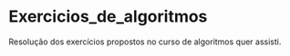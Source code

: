 # Exercicios_de_algoritmos
 Resolução dos exercícios propostos no curso de algoritmos quer assisti.
